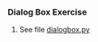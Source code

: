 ### Dialog Box Exercise
1) See file [dialogbox.py](https://github.com/meronalemu101/Assignment6/blob/f58914d2aa6201817b853328fbd62c8c6dc64266/dialogbox.py)
